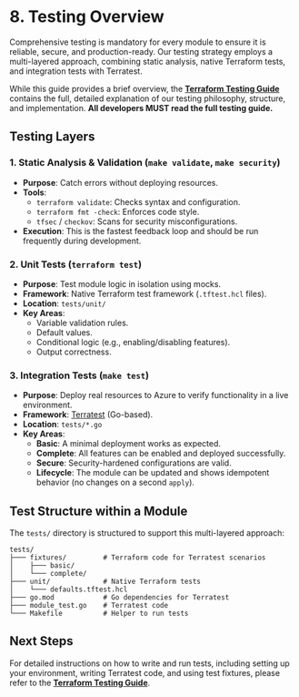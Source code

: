 # 8. Testing Overview

Comprehensive testing is mandatory for every module to ensure it is reliable, secure, and production-ready. Our testing strategy employs a multi-layered approach, combining static analysis, native Terraform tests, and integration tests with Terratest.

While this guide provides a brief overview, the **[Terraform Testing Guide](../TESTING_GUIDE/README.md)** contains the full, detailed explanation of our testing philosophy, structure, and implementation. **All developers MUST read the full testing guide.**

## Testing Layers

### 1. Static Analysis & Validation (`make validate`, `make security`)
- **Purpose**: Catch errors without deploying resources.
- **Tools**:
  - `terraform validate`: Checks syntax and configuration.
  - `terraform fmt -check`: Enforces code style.
  - `tfsec` / `checkov`: Scans for security misconfigurations.
- **Execution**: This is the fastest feedback loop and should be run frequently during development.

### 2. Unit Tests (`terraform test`)
- **Purpose**: Test module logic in isolation using mocks.
- **Framework**: Native Terraform test framework (`.tftest.hcl` files).
- **Location**: `tests/unit/`
- **Key Areas**:
  - Variable validation rules.
  - Default values.
  - Conditional logic (e.g., enabling/disabling features).
  - Output correctness.

### 3. Integration Tests (`make test`)
- **Purpose**: Deploy real resources to Azure to verify functionality in a live environment.
- **Framework**: [Terratest](https://terratest.gruntwork.io/) (Go-based).
- **Location**: `tests/*.go`
- **Key Areas**:
  - **Basic**: A minimal deployment works as expected.
  - **Complete**: All features can be enabled and deployed successfully.
  - **Secure**: Security-hardened configurations are valid.
  - **Lifecycle**: The module can be updated and shows idempotent behavior (no changes on a second `apply`).

## Test Structure within a Module

The `tests/` directory is structured to support this multi-layered approach:

```
tests/
├─── fixtures/         # Terraform code for Terratest scenarios
│    ├─── basic/
│    └─── complete/
├─── unit/             # Native Terraform tests
│    └─── defaults.tftest.hcl
├─── go.mod            # Go dependencies for Terratest
├─── module_test.go    # Terratest code
└─── Makefile          # Helper to run tests
```

## Next Steps

For detailed instructions on how to write and run tests, including setting up your environment, writing Terratest code, and using test fixtures, please refer to the **[Terraform Testing Guide](../TESTING_GUIDE/README.md)**.
